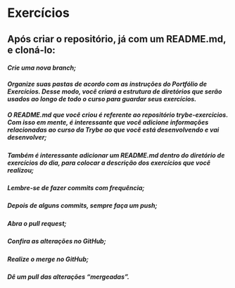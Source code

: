 # Exercícios

## Após criar o repositório, já com um README.md, e cloná-lo:

#### _Crie uma nova branch;_
#### _Organize suas pastas de acordo com as instruções do Portfólio de Exercícios. Desse modo, você criará a estrutura de diretórios que serão usados ao longo de todo o curso para guardar seus exercícios._

##### _O README.md que você criou é referente ao repositório trybe-exercicios. Com isso em mente, é interessante que você adicione informações relacionadas ao curso da Trybe ao que você está desenvolvendo e vai desenvolver;_

##### _Também é interessante adicionar um README.md dentro do diretório de exercícios do dia, para colocar a descrição dos exercícios que você realizou;_

##### _Lembre-se de fazer commits com frequência;_

##### _Depois de alguns commits, sempre faça um push;_

##### _Abra o pull request;_

##### _Confira as alterações no GitHub;_

##### _Realize o merge no GitHub;_

##### _Dê um pull das alterações “mergeadas”._
